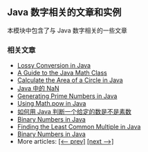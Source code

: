 ## Java 数字相关的文章和实例

本模块中包含了与 Java 数字相关的一些文章

### 相关文章
- [Lossy Conversion in Java](https://www.baeldung.com/java-lossy-conversion)
- [A Guide to the Java Math Class](https://www.baeldung.com/java-lang-math)
- [Calculate the Area of a Circle in Java](https://www.baeldung.com/java-calculate-circle-area)
- [Java 中的 NaN](https://www.ossez.com/t/java-nan/13748)
- [Generating Prime Numbers in Java](https://www.baeldung.com/java-generate-prime-numbers)
- [Using Math.pow in Java](https://www.baeldung.com/java-math-pow)
- [如何用 Java 判断一个给定的数是不是素数](https://www.ossez.com/t/java/13749)
- [Binary Numbers in Java](https://www.baeldung.com/java-binary-numbers)
- [Finding the Least Common Multiple in Java](https://www.baeldung.com/java-least-common-multiple)
- [Binary Numbers in Java](https://www.baeldung.com/java-binary-numbers)
- More articles: [[<-- prev]](/java-numbers) [[next -->]](/java-numbers-3)

